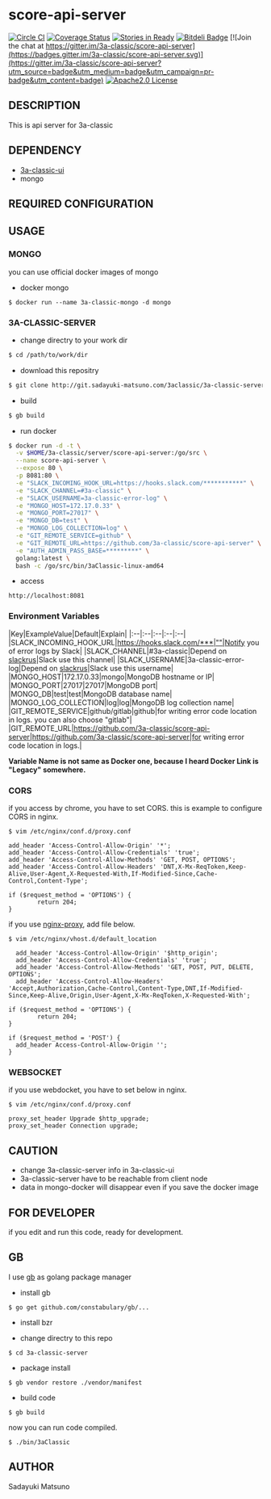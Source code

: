 # score-api-server

[![Circle CI](https://circleci.com/gh/3a-classic/score-api-server.svg?style=shield&circle-token=05ab242168e17f5fd1b442f85002417e6e963a3a)](https://circleci.com/gh/3a-classic/score-api-server)
[![Coverage Status](https://coveralls.io/repos/3a-classic/score-api-server/badge.svg?branch=master&service=github)](https://coveralls.io/github/3a-classic/score-api-server?branch=master)
[![Stories in Ready](https://badge.waffle.io/3a-classic/score-api-server.png?label=ready&title=Ready)](https://waffle.io/3a-classic/score-api-server)
[![Bitdeli Badge](https://d2weczhvl823v0.cloudfront.net/3a-classic/score-api-server/trend.png)](https://bitdeli.com/free "Bitdeli Badge")
[![Join the chat at https://gitter.im/3a-classic/score-api-server](https://badges.gitter.im/3a-classic/score-api-server.svg)](https://gitter.im/3a-classic/score-api-server?utm_source=badge&utm_medium=badge&utm_campaign=pr-badge&utm_content=badge)
[![Apache2.0 License](http://img.shields.io/badge/license-Apache2.0-blue.svg?style=flat)](LICENSE)

## DESCRIPTION

This is api server for 3a-classic

## DEPENDENCY

* [3a-classic-ui](https://github.com/3a-classic/score)
* mongo

## REQUIRED CONFIGURATION


## USAGE

### MONGO

you can use official docker images of mongo

* docker mongo

```
$ docker run --name 3a-classic-mongo -d mongo
```

### 3A-CLASSIC-SERVER

* change directry to your work dir

```bash
$ cd /path/to/work/dir
```

* download this repositry

```bash
$ git clone http://git.sadayuki-matsuno.com/3aclassic/3a-classic-server.git
```

* build

```bash
$ gb build
```

* run docker

```bash
$ docker run -d -t \
  -v $HOME/3a-classic/server/score-api-server:/go/src \
  --name score-api-server \
  --expose 80 \
  -p 8081:80 \
  -e "SLACK_INCOMING_HOOK_URL=https://hooks.slack.com/***********" \
  -e "SLACK_CHANNEL=#3a-classic" \
  -e "SLACK_USERNAME=3a-classic-error-log" \
  -e "MONGO_HOST=172.17.0.33" \
  -e "MONGO_PORT=27017" \
  -e "MONGO_DB=test" \
  -e "MONGO_LOG_COLLECTION=log" \
  -e "GIT_REMOTE_SERVICE=github" \
  -e "GIT_REMOTE_URL=https://github.com/3a-classic/score-api-server" \
  -e "AUTH_ADMIN_PASS_BASE=*********" \
  golang:latest \
  bash -c /go/src/bin/3aClassic-linux-amd64
```

* access

```
http://localhost:8081
```

### Environment Variables

|Key|ExampleValue|Default|Explain|
|:--|:--|:--|:--|:--|
|SLACK_INCOMING_HOOK_URL|https://hooks.slack.com/***|""|Notify you of error logs by Slack|
|SLACK_CHANNEL|#3a-classic|Depend on [slackrus](https://github.com/johntdyer/slackrus)|Slack use this channel|
|SLACK_USERNAME|3a-classic-error-log|Depend on [slackrus](https://github.com/johntdyer/slackrus)|Slack use this username|
|MONGO_HOST|172.17.0.33|mongo|MongoDB hostname or IP|
|MONGO_PORT|27017|27017|MongoDB port|
|MONGO_DB|test|test|MongoDB database name|
|MONGO_LOG_COLLECTION|log|log|MongoDB log collection name|
|GIT_REMOTE_SERVICE|github/gitlab|github|for writing error code location in logs. you can also choose "gitlab"|
|GIT_REMOTE_URL|https://github.com/3a-classic/score-api-server|https://github.com/3a-classic/score-api-server|for writing error code location in logs.|

**Variable Name is not same as Docker one, because I heard Docker Link is "Legacy" somewhere.**

### CORS

if you access by chrome, you have to set CORS.
this is example to configure CORS in nginx.

```
$ vim /etc/nginx/conf.d/proxy.conf

add_header 'Access-Control-Allow-Origin' '*';
add_header 'Access-Control-Allow-Credentials' 'true';
add_header 'Access-Control-Allow-Methods' 'GET, POST, OPTIONS';
add_header 'Access-Control-Allow-Headers' 'DNT,X-Mx-ReqToken,Keep-Alive,User-Agent,X-Requested-With,If-Modified-Since,Cache-Control,Content-Type';

if ($request_method = 'OPTIONS') {
        return 204;
}
```

if you use [nginx-proxy](https://github.com/jwilder/nginx-proxy), add file below.

```
$ vim /etc/nginx/vhost.d/default_location 

  add_header 'Access-Control-Allow-Origin' '$http_origin';
  add_header 'Access-Control-Allow-Credentials' 'true';
  add_header 'Access-Control-Allow-Methods' 'GET, POST, PUT, DELETE, OPTIONS';
  add_header 'Access-Control-Allow-Headers' 'Accept,Authorization,Cache-Control,Content-Type,DNT,If-Modified-Since,Keep-Alive,Origin,User-Agent,X-Mx-ReqToken,X-Requested-With';

if ($request_method = 'OPTIONS') {
        return 204;
}

if ($request_method = 'POST') {
  add_header Access-Control-Allow-Origin '';
}
```

### WEBSOCKET

if you use webdocket, you have to set below in nginx.

```
$ vim /etc/nginx/conf.d/proxy.conf

proxy_set_header Upgrade $http_upgrade;
proxy_set_header Connection upgrade;
```

## CAUTION

* change 3a-classic-server info in 3a-classic-ui
* 3a-classic-server have to be reachable from client node
* data in mongo-docker will disappear even if you save the docker image

## FOR DEVELOPER

if you edit and run this code, ready for development.

## GB

I use [gb](https://getgb.io/) as golang package manager

* install gb

```
$ go get github.com/constabulary/gb/...
```

* install bzr

* change directry to this repo

```
$ cd 3a-classic-server
```

* package install

```
$ gb vendor restore ./vendor/manifest
```

* build code

```
$ gb build
```

now you can run code compiled.

```
$ ./bin/3aClassic
```

## AUTHOR

 Sadayuki Matsuno
